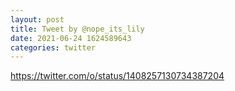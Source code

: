 ```yaml
--- 
layout: post 
title: Tweet by @nope_its_lily 
date: 2021-06-24 1624589643 
categories: twitter 
--- 
```

https://twitter.com/o/status/1408257130734387204